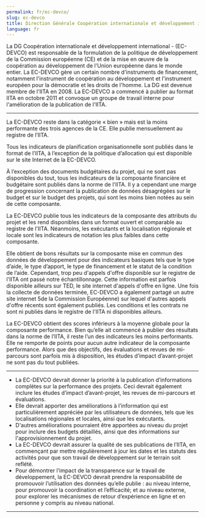 ```yaml
---
permalink: fr/ec-devco/
slug: ec-devco
title: Direction Générale Coopération internationale et développement international de la Commission européenne (EC-DEVCO)
language: fr
---
```


La DG Coopération internationale et développement international - (EC-DEVCO) est responsable de la formulation de la politique de développement de la Commission européenne (CE) et de la mise en œuvre de la coopération au développement de l'Union européenne dans le monde entier. La EC-DEVCO gère un certain nombre d'instruments de financement, notamment l'instrument de coopération au développement et l'instrument européen pour la démocratie et les droits de l'homme. La DG est devenue membre de l'IITA en 2008. La EC-DEVCO a commencé à publier au format IITA en octobre 2011 et convoque un groupe de travail interne pour l'amélioration de la publication de l'IITA.

---

La EC-DEVCO reste dans la catégorie « bien » mais est la moins performante des trois agences de la CE. Elle publie mensuellement au registre de l’IITA.

Tous les indicateurs de planification organisationnelle sont publiés dans le format de l’IITA, à l’exception de la politique d’allocation qui est disponible sur le site Internet de la EC-DEVCO.

À l’exception des documents budgétaires du projet, qui ne sont pas disponibles du tout, tous les indicateurs de la composante financière et budgétaire sont publiés dans la norme de l'IITA. Il y a cependant une marge de progression concernant la publication de données désagrégées sur le budget et sur le budget des projets, qui sont les moins bien notées au sein de cette composante.

La EC-DEVCO publie tous les indicateurs de la composante des attributs du projet et les rend disponibles dans un format ouvert et comparable au registre de l'IITA. Néanmoins, les exécutants et la localisation régionale et locale sont les indicateurs de notation les plus faibles dans cette composante.

Elle obtient de bons résultats sur la composante mise en commun des données de développement pour des indicateurs basiques tels que le type d’aide, le type d’apport, le type de financement et le statut de la condition de l’aide. Cependant, trop peu d'appels d'offre disponible sur le registre de l'IITA ont passé notre échantillonnage. Cette information est parfois disponible ailleurs sur TED, le site internet d'appels d'offre en ligne. Une fois la collecte de données terminée, EC-DEVCO a également partagé un autre site internet 5de la Commission Européenne) sur lequel d'autres appels d'offre récents sont également publiés. Les conditions et les contrats ne sont ni publiés dans le registre de l'IITA ni disponibles ailleurs.

La EC-DEVCO obtient des scores inférieurs à la moyenne globale pour la composante performance. Bien qu’elle ait commencé à publier des résultats dans la norme de l’IITA, il reste l’un des indicateurs les moins performants. Elle ne remporte de points pour aucun autre indicateur de la composante performance. Alors que des objectifs, des évaluations et revues de mi-parcours sont parfois mis à disposition, les études d’impact d’avant-projet ne sont pas du tout publiées.

---

 * La EC-DEVCO devrait donner la priorité à la publication d’informations complètes sur la performance des projets. Ceci devrait également inclure les études d’impact d’avant-projet, les revues de mi-parcours et évaluations.
 * Elle devrait apporter des améliorations à l’information qui est particulièrement appréciée par les utilisateurs de données, tels que les localisations régionales et locales, ainsi que les exécutants.
 * D'autres améliorations pourraient être apportées au niveau du projet pour inclure des budgets détaillés, ainsi que des informations sur l'approvisionnement du projet.
 * La EC-DEVCO devrait assurer la qualité de ses publications de l’IITA, en commençant par mettre régulièrement à jour les dates et les statuts des activités pour que son travail de développement sur le terrain soit reflété.
 * Pour démontrer l’impact de la transparence sur le travail de développement, la EC-DEVCO devrait prendre la responsabilité de promouvoir l’utilisation des données qu’elle publie : au niveau interne, pour promouvoir la coordination et l’efficacité; et au niveau externe, pour explorer les mécanismes de retour d’expérience en ligne et en personne y compris au niveau national.

---
